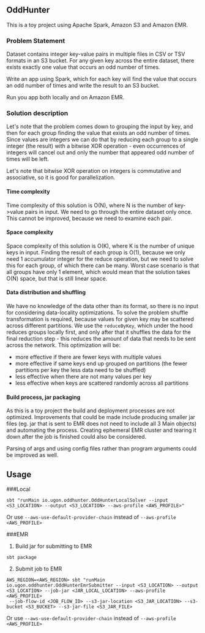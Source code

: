 ## OddHunter
This is a toy project using Apache Spark, Amazon S3 and Amazon EMR.

### Problem Statement
Dataset contains integer key-value pairs in multiple files in CSV or TSV formats in an S3 bucket. 
For any given key across the entire dataset, there exists exactly one value that occurs an odd number of times.

Write an app using Spark, which for each key will find the value that occurs an odd number of times and write the result
to an S3 bucket.

Run you app both locally and on Amazon EMR.

### Solution description
Let's note that the problem comes down to grouping the input by key, and then for each group finding the value that 
exists an odd number of times. Since values are integers we can do that by reducing each group to a single integer 
(the result) with a bitwise XOR operation - even occurrences of integers will cancel out and only the number that appeared
odd number of times will be left.

Let's note that bitwise XOR operation on integers is commutative and associative, so it is good for parallelization.

#### Time complexity
Time complexity of this solution is O(N), where N is the number of key->value pairs in input. We need to go through the
entire dataset only once. This cannot be improved, because we need to examine each pair.

#### Space complexity
Space complexity of this solution is O(K), where K is the number of unique keys in input. Finding the result of each 
group is O(1), because we only need 1 accumulator integer for the reduce operation, but we need to solve this for each group,
of which there can be many. Worst case scenario is that all groups have only 1 element, which would mean that the solution 
takes O(N) space, but that is still linear space.

#### Data distribution and shuffling
We have no knowledge of the data other than its format, so there is no input for considering data-locality optimizations. 
To solve the problem shuffle transformation is required, because values for given key may be scattered across different 
partitions. We use the `reduceByKey`, which under the hood reduces groups locally first, and only after that 
it shuffles the data for the final reduction step - this reduces the amount of data that needs to be sent across the network. 
This optimization will be:
* more effective if there are fewer keys with multiple values
* more effective if same keys end up grouped on partitions (the fewer partitions per key the less data need to be shuffled)
* less effective when there are not many values per key
* less effective when keys are scattered randomly across all partitions
 
#### Build process, jar packaging
As this is a toy project the build and deployment processes are not optimized. Improvements that could be made include 
producing smaller jar files (eg. jar that is sent to EMR does not need to include all 3 Main objects) and automating the 
process. Creating ephemeral EMR cluster and tearing it down after the job is finished could also be considered.

Parsing of args and using config files rather than program arguments could be improved as well.

## Usage

###Local
```
sbt "runMain io.ugon.oddhunter.OddHunterLocalSolver --input <S3_LOCATION> --output <S3_LOCATION> --aws-profile <AWS_PROFILE>" 
```
Or use `--aws-use-default-provider-chain` instead of `--aws-profile <AWS_PROFILE>`


###EMR
1. Build jar for submitting to EMR
```
sbt package
```

2. Submit job to EMR
```
AWS_REGION=<AWS_REGION> sbt "runMain io.ugon.oddhunter.OddHunterEmrSubmitter --input <S3_LOCATION> --output <S3_LOCATION> --job-jar <JAR_LOCAL_LOCATION> --aws-profile <AWS_PROFILE> 
 --job-flow-id <JOB_FLOW_ID> --s3-jar-location <S3_JAR_LOCATION> --s3-bucket <S3_BUCKET> --s3-jar-file <S3_JAR_FILE>
```
Or use `--aws-use-default-provider-chain` instead of `--aws-profile <AWS_PROFILE>`


